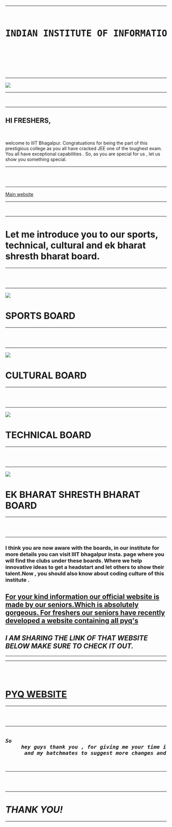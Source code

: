 
<!DOCTYPE html>
<html lang="en">
<head>
    <meta charset="UTF-8">
    <meta name="viewport" content="width=device-width, initial-scale=1.0">
<!--     <title>document</title> -->
</head>
<body>
    
 <hr>
<header><pre>         <h1>INDIAN INSTITUTE OF INFORMATION TECHNOLOGY, BHAGALPUR</h1>            </pre></header>
</hr>
<br>
<hr>
<img src="https://static.toiimg.com/thumb/msid-90579627,width-1070,height-580,imgsize-1568408,resizemode-75,overlay-toi_sw,pt-32,y_pad-40/photo.jpg"/>
<hr/>
<br>
<hr>
<main>
    <div>
<h2>HI FRESHERS,</h2>
<br>
<p>welcome to IIIT Bhagalpur. Congratuations for being the part of this prestigious college as you all have cracked JEE one of the toughest exam. You all have exceptional capabilities . So, as you are special for us , let us show you something special. </p>
</div>
<hr/>
<br>
<br>
<hr>
<a href="https://iiitbh.ac.in/">Main website</a>
<hr/>
<br>
<hr>
<div>
<h1>Let me introduce you to our sports, technical, cultural and ek bharat shresth bharat board.</h1>
</div>
</main>
<hr/>
<br>
<br>
<hr>
<div>
<a href="https://www.instagram.com/cricket_iiitbh/"target="_main"><img src="https://encrypted-tbn0.gstatic.com/images?q=tbn:ANd9GcQeHkYH0LmT_EU-IbGlUho_DKKu0nckfx33xQ&s" ></a>

<BR>
<h1>SPORTS BOARD</h1>
</div>
<hr/>
<br>
<br>
<hr>
<div>
<a href="https://www.instagram.com/enyugma_iiitbh/"target="_main"><img src="https://encrypted-tbn0.gstatic.com/images?q=tbn:ANd9GcRgg-N8HpWNzEyichPkRzAqaFXxcZicHpaPKg&s"></a>
<BR>
<h1>CULTURAL BOARD</h1>
</div>
<hr/>
<BR>
    <br>
    <hr>
    <div>
<a href="https://www.instagram.com/technical_iiitbh/"target="_main"><img src="https://encrypted-tbn0.gstatic.com/images?q=tbn:ANd9GcT4bdAr_DKKEdf63xWS93R0MLWTaypvgQKdLQ&s"></a>

<br>
<h1>TECHNICAL BOARD</h1>
</div>
<hr/>
<br>
<br>
<hr>
<div>
<a href="https://www.instagram.com/ebsb_iiitbh/?hl=en"target="_main"><img src="https://pbs.twimg.com/profile_images/1559833785738608640/hxWT81i3_400x400.jpg"></a>
<br>
<h1>EK BHARAT SHRESTH BHARAT BOARD</h1>
</div>
<HR/>
<br>
<br>
<hr>
<div>
<h3>I think you are now aware with the boards, in our institute for more details you can visit IIIT bhagalpur insta. page where you will find the clubs under these boards. Where we help innovative ideas to get a headstart and let others to show their talent.Now , you should also know about coding culture of this institute . </h3><u><h2>For your kind information our official website is made by our seniors.Which is absolutely gorgeous. For freshers our seniors have recently developed a website containing all pyq's
    <br>
    <b></u><H2><i>I AM SHARING THE LINK OF THAT WEBSITE BELOW MAKE SURE TO CHECK IT OUT.</i></H2></b>
</h2></h2>
</div>
<hr/>
<hr>
<br>
<br>
<a href="https://chiragsharma.co.in/iiitbh.html"><h1>PYQ WEBSITE</h1></a>
<HR/>
<br><br>
<hr>
<footer>
    <pre>
<i><h3>So
     hey guys thank you , for giving me your time it's my first time doing html i have just made it as a project to practice what i learnt in two days. I also request my seniors
      and my batchmates to suggest more changes and guide  me to improve it. Your opinions and guidance matters a lot as i am here to learn. That's All for now.  </h3></i>
</pre></footer>
<hr/>

<br><br>
<HR>
<b><i><h1>THANK YOU!</h1></i></b>
<HR/>
</body>
</html>
